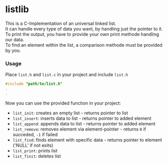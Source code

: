 # listlib

This is a C-Implementation of an universal linked list.\
It can handle every type of data you want, by handling just the pointer to it.\
To print the output, you have to provide your own print methode handling our data.\
To find an element within the list, a comparison methode must be provided by you.

### Usage
Place `list.h` and `list.c` in your project and include `list.h`
```C
#include "path/to/list.h"
.
.
```
Now you can use the provided function in your project:
* `list_init`: creates an empty list - returns pointer to list
* `list_insert`: inserts data to list - returns pointer to added element
* `list_append`: appends data to list - returns pointer to added element
* `list_remove`: removes element via element-pointer - returns `0` if succeded, `-1` if failed
* `list_find`: finds element with specific data - returns pointer to element ('NULL' if not exits)
* `list_print`: prints list
* `list_finit`: deletes list